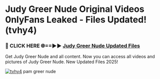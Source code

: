 # Judy Greer Nude Original Videos 0nlyFans Leaked - Files Updated! (tvhy4)

<h3>🔴 CLICK HERE 🌐==►► <a href="https://tinyurl.com/52m3yx9h" rel="nofollow">Judy Greer Nude Updated Files</a></h3>

Get Judy Greer Nude and all content. Now you can access all videos and pictures of Judy Greer Nude. New Updated Files 2025!

[![tvhy4](https://i.imgur.com/TnHtlc8.gif)](https://tinyurl.com/52m3yx9h)
pam greer nude
